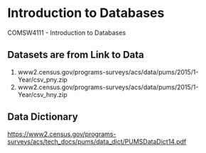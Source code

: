 # Introduction to Databases

COMSW4111 - Introduction to Databases

## Datasets are from Link to Data 
1. www2.census.gov/programs-surveys/acs/data/pums/2015/1-Year/csv_pny.zip
2. www2.census.gov/programs-surveys/acs/data/pums/2015/1-Year/csv_hny.zip

## Data Dictionary
https://www2.census.gov/programs-surveys/acs/tech_docs/pums/data_dict/PUMSDataDict14.pdf
